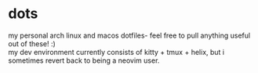 # dots
my personal arch linux and macos dotfiles- feel free to pull anything useful out of these! :) <br/>
my dev environment currently consists of kitty + tmux + helix, but i sometimes revert back to being a neovim user.
